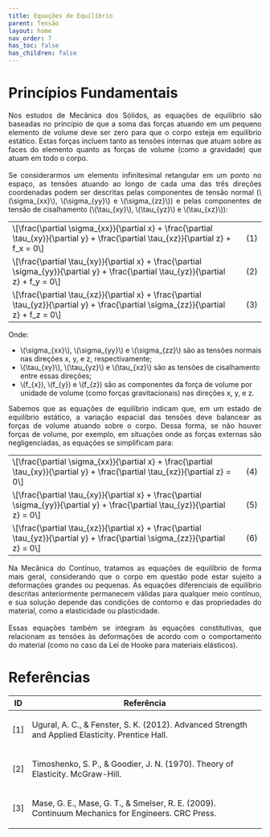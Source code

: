 ```yaml
---
title: Equações de Equilíbrio
parent: Tensão
layout: home
nav_order: 7
has_toc: false
has_children: false
---
```


<!--Don't delete this script-->
<script src = "https://polyfill.io/v3/polyfill.min.js?features=es6"></script>
<script id = "MathJax-script" async src="https://cdn.jsdelivr.net/npm/mathjax@3/es5/tex-mml-chtml.js"></script>
<!--Don't delete this script-->

<h1>Princípios Fundamentais</h1>

<p align="justify">
    Nos estudos de Mecânica dos Sólidos, as equações de equilíbrio são baseadas no princípio de que a soma das forças atuando em um pequeno elemento de volume deve ser zero para que o corpo esteja em equilíbrio estático. Estas forças incluem tanto as tensões internas que atuam sobre as faces do elemento quanto as forças de volume (como a gravidade) que atuam em todo o corpo.
    <br><br>
    Se considerarmos um elemento infinitesimal retangular em um ponto no espaço, as tensões atuando ao longo de cada uma das três direções coordenadas podem ser descritas pelas componentes de tensão normal (\(\sigma_{xx}\), \(\sigma_{yy}\) e \(\sigma_{zz}\)​) e pelas componentes de tensão de cisalhamento (\(\tau_{xy}\), \(\tau_{yz}\) e \(\tau_{xz}\)​):
</p>

<table style = "width:100%">
    <tr>
        <td style="width: 90%;">\[\frac{\partial \sigma_{xx}}{\partial x} + \frac{\partial \tau_{xy}}{\partial y} + \frac{\partial \tau_{xz}}{\partial z} + f_x = 0\]</td>
        <td style="width: 10%;"><p align = "right" id = "eq1">(1)</p></td>
    </tr>
    <tr>
        <td style="width: 90%;">\[\frac{\partial \tau_{xy}}{\partial x} + \frac{\partial \sigma_{yy}}{\partial y} + \frac{\partial \tau_{yz}}{\partial z} + f_y = 0\]</td>
        <td style="width: 10%;"><p align = "right" id = "eq2">(2)</p></td>
    </tr>
    <tr>
        <td style="width: 90%;">\[\frac{\partial \tau_{xz}}{\partial x} + \frac{\partial \tau_{yz}}{\partial y} + \frac{\partial \sigma_{zz}}{\partial z} + f_z = 0\]</td>
        <td style="width: 10%;"><p align = "right" id = "eq2">(3)</p></td>
    </tr>
</table>

<p align="justify">
    Onde:
</p>

<ul>
  <li>\(\sigma_{xx}\), \(\sigma_{yy}\) e \(\sigma_{zz}\) são as tensões normais nas direções x, y, e z, respectivamente;</li>
  <li>\(\tau_{xy}\), \(\tau_{yz}\) e \(\tau_{xz}\) são as tensões de cisalhamento entre essas direções;</li>
  <li>\(f_{x}), \(f_{y}) e \(f_{z}) são as componentes da força de volume por unidade de volume (como forças gravitacionais) nas direções x, y, e z.</li>
 </ul>

<p align="justify">
    Sabemos que as equações de equilíbrio indicam que, em um estado de equilíbrio estático, a variação espacial das tensões deve balancear as forças de volume atuando sobre o corpo. Dessa forma, se não houver forças de volume, por exemplo, em situações onde as forças externas são negligenciadas, as equações se simplificam para: 
</p>

<table style = "width:100%">
    <tr>
        <td style="width: 90%;">\[\frac{\partial \sigma_{xx}}{\partial x} + \frac{\partial \tau_{xy}}{\partial y} + \frac{\partial \tau_{xz}}{\partial z} = 0\]</td>
        <td style="width: 10%;"><p align = "right" id = "eq1">(4)</p></td>
    </tr>
    <tr>
        <td style="width: 90%;">\[\frac{\partial \tau_{xy}}{\partial x} + \frac{\partial \sigma_{yy}}{\partial y} + \frac{\partial \tau_{yz}}{\partial z} = 0\]</td>
        <td style="width: 10%;"><p align = "right" id = "eq2">(5)</p></td>
    </tr>
    <tr>
        <td style="width: 90%;">\[\frac{\partial \tau_{xz}}{\partial x} + \frac{\partial \tau_{yz}}{\partial y} + \frac{\partial \sigma_{zz}}{\partial z} = 0\]</td>
        <td style="width: 10%;"><p align = "right" id = "eq2">(6)</p></td>
    </tr>
</table>

<p align="justify">
    Na Mecânica do Contínuo, tratamos as equações de equilíbrio de forma mais geral, considerando que o corpo em questão pode estar sujeito a deformações grandes ou pequenas. As equações diferenciais de equilíbrio descritas anteriormente permanecem válidas para qualquer meio contínuo, e sua solução depende das condições de contorno e das propriedades do material, como a elasticidade ou plasticidade.
    <br><br> 
    Essas equações também se integram às equações constitutivas, que relacionam as tensões às deformações de acordo com o comportamento do material (como no caso da Lei de Hooke para materiais elásticos).
</p>

<h1>Referências</h1>

<table>
    <thead>
        <tr>
            <th>ID</th>
            <th>Referência</th>
        </tr>
    </thead>
    <tbody>
        <tr>
            <td><p align = "center" id = "ref1">[1]</p></td>
            <td><p align = "left">Ugural, A. C., & Fenster, S. K. (2012). Advanced Strength and Applied Elasticity. Prentice Hall.</p></td>
        </tr>
        <tr>
            <td><p align = "center" id = "ref2">[2]</p></td>
            <td><p align = "left">Timoshenko, S. P., & Goodier, J. N. (1970). Theory of Elasticity. McGraw-Hill.</p></td>
        </tr>
        <tr>
            <td><p align = "center" id = "ref3">[3]</p></td>
            <td><p align = "left">Mase, G. E., Mase, G. T., & Smelser, R. E. (2009). Continuum Mechanics for Engineers. CRC Press.</p></td>
        </tr>        
    </tbody>
</table>

